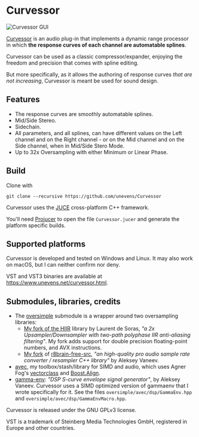 # Curvessor

![Curvessor GUI](screenshot.jpg?raw=true 'Curvessor')

[Curvessor](https://www.unevens.net/curvessor.html) is an audio plug-in that implements a dynamic range processor in which **the response curves of each channel are automatable splines**.

Curvessor can be used as a classic compressor/expander, enjoying the freedom and precision that comes with spline editing.

But more specifically, as it allows the authoring of response curves _that are not increasing_, Curvessor is meant be used for sound design.

## Features

- The response curves are smoothly automatable splines.
- Mid/Side Stereo.
- Sidechain.
- All parameters, and all splines, can have different values on the Left channel and on the Right channel - or on the Mid channel and on the Side channel, when in Mid/Side Stero Mode.
- Up to 32x Oversampling with either Minimum or Linear Phase.

## Build

Clone with

`git clone --recursive https://github.com/unevens/Curvessor`

Curvessor uses the [JUCE](https://github.com/WeAreROLI/JUCE) cross-platform C++ framework.

You'll need [Projucer](https://shop.juce.com/get-juce) to open the file `Curvessor.jucer` and generate the platform specific builds.

## Supported platforms

Curvessor is developed and tested on Windows and Linux. It may also work on macOS, but I can neither confirm nor deny.

VST and VST3 binaries are available at https://www.unevens.net/curvessor.html.

## Submodules, libraries, credits

- The [oversimple](https://github.com/unevens/hiir) submodule is a wrapper around two oversampling libraries:
    - [My fork of the HIIR](https://github.com/unevens/hiir) library by Laurent de Soras, *"a 2x Upsampler/Downsampler with two-path polyphase IIR anti-aliasing filtering"*. My fork adds support for double precision floating-point numbers, and AVX instructions.
    - [My fork](https://github.com/unevens/r8brain/tree/include)  of [r8brain-free-src](https://github.com/avaneev/r8brain-free-src), *"an high-quality pro
  audio sample rate converter / resampler C++ library"* by Aleksey Vaneev.
- [avec](https://github.com/unevens/avec), my toolbox/stash/library for SIMD and audio, which uses Agner Fog's [vectorclass](https://github.com/vectorclass/version2) and [Boost.Align](https://www.boost.org/doc/libs/1_71_0/doc/html/align.html).
- [gamma-env](https://github.com/avaneev/gammaenv): *"DSP S-curve envelope signal generator"*, by Aleksey Vaneev. Curvessor uses a SIMD optimized version of gammaenv that I wrote specifically for it. See the files `oversimple/avec/dsp/GammaEnv.hpp` and `oversimple/avec/dsp/GammaEnvMacro.hpp`.

Curvessor is released under the GNU GPLv3 license.

VST is a trademark of Steinberg Media Technologies GmbH, registered in Europe and other countries.
